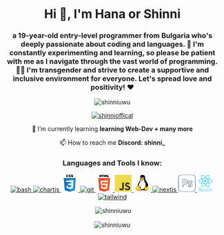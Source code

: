 <div align="center">
<h1 align="center">Hi 👋, I'm Hana or Shinni</h1>
<h3 align="center">a 19-year-old entry-level programmer from Bulgaria who's deeply passionate about coding and languages. 🌱 I'm constantly experimenting and learning, so please be patient with me as I navigate through the vast world of programming. 🏳️‍⚧️ I'm transgender and strive to create a supportive and inclusive environment for everyone. Let's spread love and positivity! ❤️</h3>
<p align="center"> <img src="https://komarev.com/ghpvc/?username=shinniuwu&label=Profile%20views&color=0e75b6&style=flat" alt="shinniuwu" /> </p>

<p align="center"> <a href="https://twitter.com/shinnioffical" target="blank"><img src="https://img.shields.io/twitter/follow/shinnioffical?logo=twitter&style=for-the-badge" alt="shinnioffical" /></a> </p>
 🌱 I’m currently learning <strong>learning Web-Dev + many more</strong>

 📫 How to reach me <strong>Discord: shinni_</strong>


<h3 align="center">Languages and Tools I know:</h3>
<p align="center"> <a href="https://www.gnu.org/software/bash/" target="_blank" rel="noreferrer"> <img src="https://www.vectorlogo.zone/logos/gnu_bash/gnu_bash-icon.svg" alt="bash" width="40" height="40"/> </a> <a href="https://www.chartjs.org" target="_blank" rel="noreferrer"> <img src="https://www.chartjs.org/media/logo-title.svg" alt="chartjs" width="40" height="40"/> </a> <a href="https://www.w3schools.com/css/" target="_blank" rel="noreferrer"> <img src="https://raw.githubusercontent.com/devicons/devicon/master/icons/css3/css3-original-wordmark.svg" alt="css3" width="40" height="40"/> </a> <a href="https://git-scm.com/" target="_blank" rel="noreferrer"> <img  src="https://www.vectorlogo.zone/logos/git-scm/git-scm-icon.svg" alt="git" width="40" height="40"/> </a> <a href="https://www.w3.org/html/" target="_blank" rel="noreferrer"> <img src="https://raw.githubusercontent.com/devicons/devicon/master/icons/html5/html5-original-wordmark.svg" alt="html5" width="40" height="40"/> </a> <a href="https://developer.mozilla.org/en-US/docs/Web/JavaScript" target="_blank" rel="noreferrer"> <img src="https://raw.githubusercontent.com/devicons/devicon/master/icons/javascript/javascript-original.svg" alt="javascript" width="40" height="40"/> </a> <a href="https://www.linux.org/" target="_blank" rel="noreferrer"> <img src="https://raw.githubusercontent.com/devicons/devicon/master/icons/linux/linux-original.svg" alt="linux" width="40" height="40"/> </a> <a href="https://nextjs.org/" target="_blank" rel="noreferrer"> <img src="https://cdn.worldvectorlogo.com/logos/nextjs-2.svg" alt="nextjs" width="40" height="40"/> </a> <a href="https://www.photoshop.com/en" target="_blank" rel="noreferrer"> <img src="https://raw.githubusercontent.com/devicons/devicon/master/icons/photoshop/photoshop-line.svg" alt="photoshop" width="40" height="40"/> </a> <a href="https://reactjs.org/" target="_blank" rel="noreferrer"> <img src="https://raw.githubusercontent.com/devicons/devicon/master/icons/react/react-original-wordmark.svg" alt="react" width="40" height="40"/> </a> <a href="https://tailwindcss.com/" target="_blank" rel="noreferrer"> <img src="https://www.vectorlogo.zone/logos/tailwindcss/tailwindcss-icon.svg" alt="tailwind" width="40" height="40"/> </a> </p>

<p>&nbsp;<img align="center" src="https://github-readme-stats.vercel.app/api?username=shinniuwu&theme=dark&show_icons=true&locale=en" alt="shinniuwu" /></p>

<p><img align="center" src="https://github-readme-streak-stats.herokuapp.com/?user=shinniuwu&theme=dark" alt="shinniuwu" /></p>
</div>
